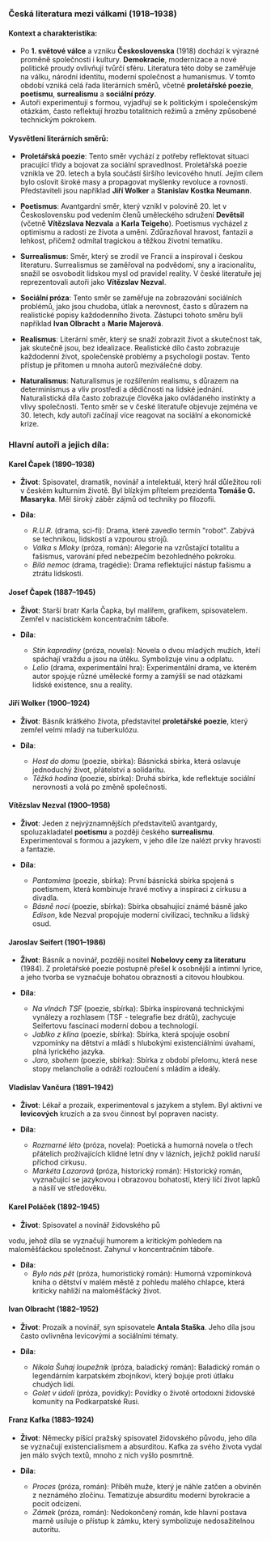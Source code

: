 ### Česká literatura mezi válkami (1918–1938)

#### Kontext a charakteristika:
- Po **1. světové válce** a vzniku **Československa** (1918) dochází k výrazné proměně společnosti i kultury. **Demokracie**, modernizace a nové politické proudy ovlivňují tvůrčí sféru. Literatura této doby se zaměřuje na válku, národní identitu, moderní společnost a humanismus. V tomto období vzniká celá řada literárních směrů, včetně **proletářské poezie**, **poetismu**, **surrealismu** a **sociální prózy**.
- Autoři experimentují s formou, vyjadřují se k politickým i společenským otázkám, často reflektují hrozbu totalitních režimů a změny způsobené technickým pokrokem.

#### Vysvětlení literárních směrů:
- **Proletářská poezie**: Tento směr vychází z potřeby reflektovat situaci pracující třídy a bojovat za sociální spravedlnost. Proletářská poezie vznikla ve 20. letech a byla součástí širšího levicového hnutí. Jejím cílem bylo oslovit široké masy a propagovat myšlenky revoluce a rovnosti. Představiteli jsou například **Jiří Wolker** a **Stanislav Kostka Neumann**.
  
- **Poetismus**: Avantgardní směr, který vznikl v polovině 20. let v Československu pod vedením členů uměleckého sdružení **Devětsil** (včetně **Vítězslava Nezvala** a **Karla Teigeho**). Poetismus vycházel z optimismu a radosti ze života a umění. Zdůrazňoval hravost, fantazii a lehkost, přičemž odmítal tragickou a těžkou životní tematiku.

- **Surrealismus**: Směr, který se zrodil ve Francii a inspiroval i českou literaturu. Surrealismus se zaměřoval na podvědomí, sny a iracionalitu, snažil se osvobodit lidskou mysl od pravidel reality. V české literatuře jej reprezentovali autoři jako **Vítězslav Nezval**.

- **Sociální próza**: Tento směr se zaměřuje na zobrazování sociálních problémů, jako jsou chudoba, útlak a nerovnost, často s důrazem na realistické popisy každodenního života. Zástupci tohoto směru byli například **Ivan Olbracht** a **Marie Majerová**.

- **Realismus**: Literární směr, který se snaží zobrazit život a skutečnost tak, jak skutečně jsou, bez idealizace. Realistické dílo často zobrazuje každodenní život, společenské problémy a psychologii postav. Tento přístup je přítomen u mnoha autorů meziválečné doby.

- **Naturalismus**: Naturalismus je rozšířením realismu, s důrazem na determinismus a vliv prostředí a dědičnosti na lidské jednání. Naturalistická díla často zobrazuje člověka jako ovládaného instinkty a vlivy společnosti. Tento směr se v české literatuře objevuje zejména ve 30. letech, kdy autoři začínají více reagovat na sociální a ekonomické krize.

### Hlavní autoři a jejich díla:

#### **Karel Čapek (1890–1938)**
- **Život**: Spisovatel, dramatik, novinář a intelektuál, který hrál důležitou roli v českém kulturním životě. Byl blízkým přítelem prezidenta **Tomáše G. Masaryka**. Měl široký záběr zájmů od techniky po filozofii.

- **Díla**:
  - *R.U.R.* (drama, sci-fi): Drama, které zavedlo termín "robot". Zabývá se technikou, lidskostí a vzpourou strojů.
  - *Válka s Mloky* (próza, román): Alegorie na vzrůstající totalitu a fašismus, varování před nebezpečím bezohledného pokroku.
  - *Bílá nemoc* (drama, tragédie): Drama reflektující nástup fašismu a ztrátu lidskosti.

#### **Josef Čapek (1887–1945)**
- **Život**: Starší bratr Karla Čapka, byl malířem, grafikem, spisovatelem. Zemřel v nacistickém koncentračním táboře.

- **Díla**:
  - *Stín kapradiny* (próza, novela): Novela o dvou mladých mužích, kteří spáchají vraždu a jsou na útěku. Symbolizuje vinu a odplatu.
  - *Lelio* (drama, experimentální hra): Experimentální drama, ve kterém autor spojuje různé umělecké formy a zamýšlí se nad otázkami lidské existence, snu a reality.

#### **Jiří Wolker (1900–1924)**
- **Život**: Básník krátkého života, představitel **proletářské poezie**, který zemřel velmi mladý na tuberkulózu.

- **Díla**:
  - *Host do domu* (poezie, sbírka): Básnická sbírka, která oslavuje jednoduchý život, přátelství a solidaritu.
  - *Těžká hodina* (poezie, sbírka): Druhá sbírka, kde reflektuje sociální nerovnosti a volá po změně společnosti.

#### **Vítězslav Nezval (1900–1958)**
- **Život**: Jeden z nejvýznamnějších představitelů avantgardy, spoluzakladatel **poetismu** a později českého **surrealismu**. Experimentoval s formou a jazykem, v jeho díle lze nalézt prvky hravosti a fantazie.

- **Díla**:
  - *Pantomima* (poezie, sbírka): První básnická sbírka spojená s poetismem, která kombinuje hravé motivy a inspiraci z cirkusu a divadla.
  - *Básně noci* (poezie, sbírka): Sbírka obsahující známé básně jako *Edison*, kde Nezval propojuje moderní civilizaci, techniku a lidský osud.

#### **Jaroslav Seifert (1901–1986)**
- **Život**: Básník a novinář, později nositel **Nobelovy ceny za literaturu** (1984). Z proletářské poezie postupně přešel k osobnější a intimní lyrice, a jeho tvorba se vyznačuje bohatou obrazností a citovou hloubkou.

- **Díla**:
  - *Na vlnách TSF* (poezie, sbírka): Sbírka inspirovaná technickými vynálezy a rozhlasem (TSF - telegrafie bez drátů), zachycuje Seifertovu fascinaci moderní dobou a technologií.
  - *Jablko z klína* (poezie, sbírka): Sbírka, která spojuje osobní vzpomínky na dětství a mládí s hlubokými existenciálními úvahami, plná lyrického jazyka.
  - *Jaro, sbohem* (poezie, sbírka): Sbírka z období přelomu, která nese stopy melancholie a odráží rozloučení s mládím a ideály.

#### **Vladislav Vančura (1891–1942)**
- **Život**: Lékař a prozaik, experimentoval s jazykem a stylem. Byl aktivní ve **levicových** kruzích a za svou činnost byl popraven nacisty.

- **Díla**:
  - *Rozmarné léto* (próza, novela): Poetická a humorná novela o třech přátelích prožívajících klidné letní dny v lázních, jejichž poklid naruší příchod cirkusu.
  - *Markéta Lazarová* (próza, historický román): Historický román, vyznačující se jazykovou i obrazovou bohatostí, který líčí život lapků a násilí ve středověku.

#### **Karel Poláček (1892–1945)**
- **Život**: Spisovatel a novinář židovského pů

vodu, jehož díla se vyznačují humorem a kritickým pohledem na maloměšťáckou společnost. Zahynul v koncentračním táboře.

- **Díla**:
  - *Bylo nás pět* (próza, humoristický román): Humorná vzpomínková kniha o dětství v malém městě z pohledu malého chlapce, která kriticky nahlíží na maloměšťácký život.

#### **Ivan Olbracht (1882–1952)**
- **Život**: Prozaik a novinář, syn spisovatele **Antala Staška**. Jeho díla jsou často ovlivněna levicovými a sociálními tématy.

- **Díla**:
  - *Nikola Šuhaj loupežník* (próza, baladický román): Baladický román o legendárním karpatském zbojníkovi, který bojuje proti útlaku chudých lidí.
  - *Golet v údolí* (próza, povídky): Povídky o životě ortodoxní židovské komunity na Podkarpatské Rusi.

#### **Franz Kafka (1883–1924)**
- **Život**: Německy píšící pražský spisovatel židovského původu, jeho díla se vyznačují existencialismem a absurditou. Kafka za svého života vydal jen málo svých textů, mnoho z nich vyšlo posmrtně.

- **Díla**:
  - *Proces* (próza, román): Příběh muže, který je náhle zatčen a obviněn z neznámého zločinu. Tematizuje absurditu moderní byrokracie a pocit odcizení.
  - *Zámek* (próza, román): Nedokončený román, kde hlavní postava marně usiluje o přístup k zámku, který symbolizuje nedosažitelnou autoritu.
